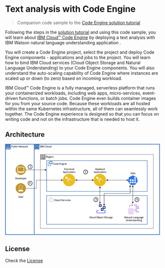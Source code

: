 # Text analysis with Code Engine

> Companion code sample to the [Code Engine solution tutorial](https://cloud.ibm.com/docs/solution-tutorials?topic=solution-tutorials-text_analysis_code_engine)

Following the steps in the [solution tutorial](https://cloud.ibm.com/docs/solution-tutorials?topic=solution-tutorials-text_analysis_code_engine) and using this code sample, you will learn about [IBM Cloud™ Code Engine](https://cloud.ibm.com/codeengine/overview) by deploying a text analysis with IBM Watson natural language understanding application .

You will create a Code Engine project, select the project and deploy Code Engine components - applications and jobs to the project. You will learn how to bind IBM Cloud services (Cloud Object Storage and Natural Language Understanding) to your Code Engine components. You will also understand the auto-scaling capability of Code Engine where instances are scaled up or down (to zero) based on incoming workload.

IBM Cloud™ Code Engine is a fully managed, serverless platform that runs your containerized workloads, including web apps, micro-services, event-driven functions, or batch jobs. Code Engine even builds container images for you from your source code. Because these workloads are all hosted within the same Kubernetes infrastructure, all of them can seamlessly work together. The Code Engine experience is designed so that you can focus on writing code and not on the infrastructure that is needed to host it.

## Architecture

![](images/architecture_diagram.png)

## License

Check the [License](License)
